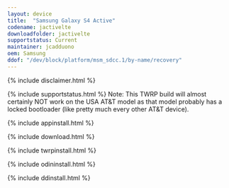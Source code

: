 ```yaml
---
layout: device
title:  "Samsung Galaxy S4 Active"
codename: jactivelte
downloadfolder: jactivelte
supportstatus: Current
maintainer: jcadduono
oem: Samsung
ddof: "/dev/block/platform/msm_sdcc.1/by-name/recovery"
---
```


{% include disclaimer.html %}

{% include supportstatus.html %}
Note: This TWRP build will almost certainly NOT work on the USA AT&T model as that model probably has a locked bootloader (like pretty much every other AT&T device).

{% include appinstall.html %}

{% include download.html %}

{% include twrpinstall.html %}

{% include odininstall.html %}

{% include ddinstall.html %}
